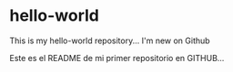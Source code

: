 # hello-world
This is my hello-world repository... I'm new on Github

Este es el README de mi primer repositorio en GITHUB...
